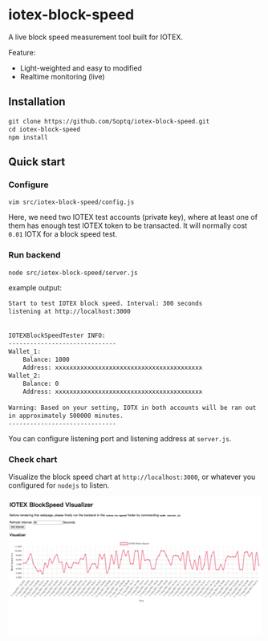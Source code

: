# iotex-block-speed

A live block speed measurement tool built for IOTEX.

Feature:

* Light-weighted and easy to modified
* Realtime monitoring (live)


## Installation

```
git clone https://github.com/Soptq/iotex-block-speed.git
cd iotex-block-speed
npm install
```

## Quick start

### Configure

```
vim src/iotex-block-speed/config.js
```

Here, we need two IOTEX test accounts (private key), where at least one of them has enough test IOTEX token to be transacted. It will normally cost `0.01` IOTX for a block speed test.

### Run backend

```
node src/iotex-block-speed/server.js
```

example output:

```
Start to test IOTEX block speed. Interval: 300 seconds
listening at http://localhost:3000


IOTEXBlockSpeedTester INFO:
------------------------------
Wallet_1:
	Balance: 1000
	Address: xxxxxxxxxxxxxxxxxxxxxxxxxxxxxxxxxxxxxxxxx
Wallet_2:
	Balance: 0
	Address: xxxxxxxxxxxxxxxxxxxxxxxxxxxxxxxxxxxxxxxxx

Warning: Based on your setting, IOTX in both accounts will be ran out in approximately 500000 minutes.
------------------------------
```

You can configure listening port and listening address at `server.js`.

### Check chart

Visualize the block speed chart at `http://localhost:3000`, or whatever you configured for `nodejs` to listen.

![](./img/demo.png)
